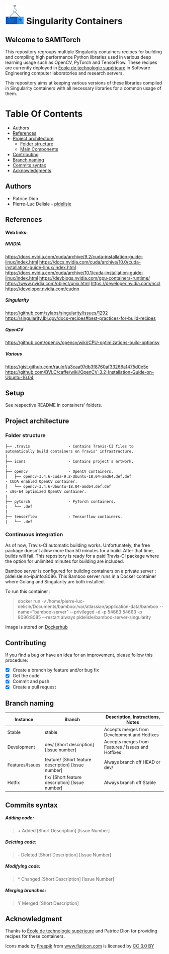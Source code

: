 # <img src="/icons/container.png" width="60" vertical-align="bottom"> Singularity Containers

## Welcome to SAMITorch
<!--
[![Build Status](https://travis-ci.com/sami-ets/SAMITorch.svg?branch=master)](https://travis-ci.com/sami-ets/SAMITorch)
![GitHub All Releases](https://img.shields.io/github/downloads/sami-ets/SAMITorch/total.svg)
![GitHub issues](https://img.shields.io/github/issues/sami-ets/SAMITorch.svg)
![GitHub](https://img.shields.io/github/license/sami-ets/SAMITorch.svg)
![GitHub contributors](https://img.shields.io/github/contributors/sami-ets/SAMITorch.svg) -->

This repository regroups multiple Singularity containers recipes for building and compiling high performance Python libraries used in various deep learning usage such as OpenCV, PyTorch and TensorFlow. These recipes are currently deployed in [École de technologie supérieure](https://www.etsmtl.ca/) in Software Engineering computer laboratories and research servers.

This repository aims at keeping various versions of these libraries compiled in Singularity containers with all necessary libraries for a common usage of them.  

# Table Of Contents

-  [Authors](#authors)
-  [References](#references)
-  [Project architecture](#project-architecture)
    -  [Folder structure](#folder-structure)
    -  [Main Components](#main-components)
 -  [Contributing](#contributing)
 -  [Branch naming](#branch-naming)
 -  [Commits syntax](#commits-syntax)
 -  [Acknowledgments](#acknowledgments)


## Authors
* Patrice Dion
* Pierre-Luc Delisle - [pldelisle](https://github.com/pldelisle)


## References

#### Web links:

##### NVIDIA
https://docs.nvidia.com/cuda/archive/9.2/cuda-installation-guide-linux/index.html
https://docs.nvidia.com/cuda/archive/10.0/cuda-installation-guide-linux/index.html
https://docs.nvidia.com/cuda/archive/10.1/cuda-installation-guide-linux/index.html
https://devblogs.nvidia.com/gpu-containers-runtime/
https://www.nvidia.com/object/unix.html
https://developer.nvidia.com/nccl
https://developer.nvidia.com/cudnn

##### Singularity
https://github.com/sylabs/singularity/issues/1292
https://singularity.lbl.gov/docs-recipes#best-practices-for-build-recipes

##### OpenCV
https://github.com/opencv/opencv/wiki/CPU-optimizations-build-optionsy

##### Various
https://gist.github.com/raulqf/a3caa97db3f8760af33266a1475d0e5e
https://github.com/BVLC/caffe/wiki/OpenCV-3.2-Installation-Guide-on-Ubuntu-16.04

## Setup
See respective README in containers' folders.

## Project architecture
### Folder structure

```
├── .travis                 - Contains Travis-CI files to automatically build containers on Travis' infrastructure.
|
├── icons                   - Contains project's artwork.
|
├── opencv                  - OpenCV containers.
│   ├── opencv-3.4.6-cuda-9.2-Ubuntu-18.04-amd64.def.def                  - CUDA enabled OpenCV container.
│   └── opencv-3.4.6-Ubuntu-18.04-amd64.def.def                           - x86-64 optimized OpenCV container.
|
├── pytorch                 - PyTorch containers.
|   └── .def
|
├── tensorflow              - Tensorflow containers.
|   └── .def
```

### Continuous integration

As of now, Travis-CI automatic building works. Unfortunately, the free package doesn't allow more than 50 minutes for a build. After that time, builds will fail. This repository is ready for a paid Travis-CI package where the option for unlimited minutes for building are included.

Bamboo server is configured for building containers on a private server : pldelisle.no-ip.info:8086. This Bamboo server runs in a Docker container where Golang and Singularity are both installed.

To run this container :
> docker run -v /home/pierre-luc-delisle/Documents/bamboo:/var/atlassian/application-data/bamboo --name="bamboo-server" --privileged -d -p 54663:54663 -p 8086:8085 --restart always pldelisle/bamboo-server-singularity

Image is stored on [Dockerhub](https://cloud.docker.com/u/pldelisle/repository/docker/pldelisle/bamboo-server-singularity)

## Contributing
If you find a bug or have an idea for an improvement, please follow this procedure:
- [X] Create a branch by feature and/or bug fix
- [X] Get the code
- [X] Commit and push
- [X] Create a pull request

## Branch naming

| Instance        | Branch                                              | Description, Instructions, Notes                   |
|-----------------|-----------------------------------------------------|----------------------------------------------------|
| Stable          | stable                                              | Accepts merges from Development and Hotfixes       |
| Development     | dev/ [Short description] [Issue number]             | Accepts merges from Features / Issues and Hotfixes |
| Features/Issues | feature/ [Short feature description] [Issue number] | Always branch off HEAD or dev/                     |
| Hotfix          | fix/ [Short feature description] [Issue number]     | Always branch off Stable                           |

## Commits syntax

##### Adding code:
> \+ Added [Short Description] [Issue Number]

##### Deleting code:
> \- Deleted [Short Description] [Issue Number]

##### Modifying code:
> \* Changed [Short Description] [Issue Number]

##### Merging branches:
> Y Merged [Short Description]

## Acknowledgment
Thanks to [École de technologie supérieure](https://www.etsmtl.ca/) and Patrice Dion for providing recipes for these containers.

Icons made by <a href="http://www.flaticon.com/authors/freepik" title="Freepik">Freepik</a> from <a href="http://www.flaticon.com" title="Flaticon">www.flaticon.com</a> is licensed by <a href="http://creativecommons.org/licenses/by/3.0/" title="Creative Commons BY 3.0" target="_blank">CC 3.0 BY</a>

